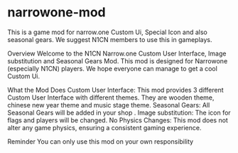 # narrowone-mod
This is a game mod for narrow.one Custom Ui, Special Icon and also seasonal gears. We suggest N1CN members to use this in gameplays.

Overview
Welcome to the N1CN Narrow.one Custom User Interface, Image substitution and Seasonal Gears Mod. This mod is designed for Narrowone (especially N1CN) players. We hope everyone can manage to get a cool Custom Ui.

What the Mod Does
Custom User Interface: This mod provides 3 different Custom User Interface with different themes. They are wooden theme, chinese new year theme and music stage theme.
Seasonal Gears: All Seasonal Gears will be added in your shop .
Image substitution: The icon for flags and players will be changed.
No Physics Changes: This mod does not alter any game physics, ensuring a consistent gaming experience.

Reminder
You can only use this mod on your own responsibility
